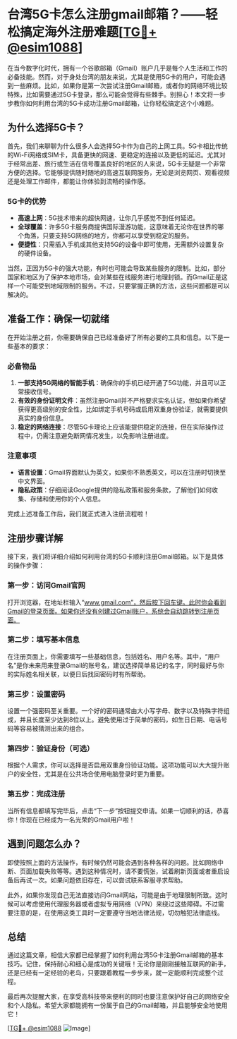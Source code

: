 # 台湾5G卡怎么注册gmail邮箱？——轻松搞定海外注册难题[[TG💪+ @esim1088](https://t.me/s/esim1088)]

在当今数字化时代，拥有一个谷歌邮箱（Gmail）账户几乎是每个人生活和工作的必备技能。然而，对于身处台湾的朋友来说，尤其是使用5G卡的用户，可能会遇到一些麻烦。比如，如果你是第一次尝试注册Gmail邮箱，或者你的网络环境比较特殊，比如需要通过5G卡登录，那么可能会觉得有些棘手。别担心！本文将一步步教你如何利用台湾的5G卡成功注册Gmail邮箱，让你轻松搞定这个小难题。

## 为什么选择5G卡？

首先，我们来聊聊为什么很多人会选择5G卡作为自己的上网工具。5G卡相比传统的Wi-Fi网络或SIM卡，具备更快的网速、更稳定的连接以及更低的延迟。尤其对于经常出差、旅行或生活在信号覆盖良好的地区的人来说，5G卡无疑是一个非常方便的选择。它能够提供随时随地的高速互联网服务，无论是浏览网页、观看视频还是处理工作邮件，都能让你体验到流畅的操作感。

### 5G卡的优势

- **高速上网**：5G技术带来的超快网速，让你几乎感觉不到任何延迟。
- **全球覆盖**：许多5G卡服务商提供国际漫游功能，这意味着无论你在世界的哪个角落，只要支持5G网络的地方，你都可以享受到稳定的服务。
- **便捷性**：只需插入手机或其他支持5G的设备中即可使用，无需额外设置复杂的硬件设备。

当然，正因为5G卡的强大功能，有时也可能会导致某些服务的限制。比如，部分国家和地区为了保护本地市场，会对某些在线服务进行地理封锁。而Gmail正是这样一个可能受到地域限制的服务。不过，只要掌握正确的方法，这些问题都是可以解决的。

## 准备工作：确保一切就绪

在开始注册之前，你需要确保自己已经准备好了所有必要的工具和信息。以下是一些基本的要求：

### 必备物品

1. **一部支持5G网络的智能手机**：确保你的手机已经开通了5G功能，并且可以正常接收信号。
2. **有效的身份证明文件**：虽然注册Gmail并不严格要求实名认证，但如果你希望获得更高级别的安全性，比如绑定手机号码或启用双重身份验证，就需要提供真实的身份信息。
3. **稳定的网络连接**：尽管5G卡理论上应该能提供稳定的连接，但在实际操作过程中，仍需注意避免断网情况发生，以免影响注册进度。

### 注意事项

- **语言设置**：Gmail界面默认为英文，如果你不熟悉英文，可以在注册时切换至中文界面。
- **隐私政策**：仔细阅读Google提供的隐私政策和服务条款，了解他们如何收集、存储和使用你的个人信息。

完成上述准备工作后，我们就正式进入注册流程啦！

## 注册步骤详解

接下来，我们将详细介绍如何利用台湾的5G卡顺利注册Gmail邮箱。以下是具体的操作步骤：

### 第一步：访问Gmail官网

打开浏览器，在地址栏输入“www.gmail.com”，然后按下回车键。此时你会看到Gmail的登录页面。如果你还没有创建过Gmail账户，系统会自动跳转到注册页面。

### 第二步：填写基本信息

在注册页面上，你需要填写一些基础信息，包括姓名、用户名等。其中，“用户名”是你未来用来登录Gmail的账号名，建议选择简单易记的名字，同时最好与你的实际姓名相关联，以便日后找回密码时有所帮助。

### 第三步：设置密码

设置一个强密码至关重要。一个好的密码通常由大小写字母、数字以及特殊字符组成，并且长度至少达到8位以上。避免使用过于简单的密码，如生日日期、电话号码等容易被猜测出来的组合。

### 第四步：验证身份（可选）

根据个人需求，你可以选择是否启用双重身份验证功能。这项功能可以大大提升账户的安全性，尤其是在公共场合使用电脑登录时更为重要。

### 第五步：完成注册

当所有信息都填写完毕后，点击“下一步”按钮提交申请。如果一切顺利的话，恭喜你！你现在已经成为一名光荣的Gmail用户啦！

## 遇到问题怎么办？

即使按照上面的方法操作，有时候仍然可能会遇到各种各样的问题。比如网络中断、页面加载失败等等。遇到这种情况时，请不要慌张，试着刷新页面或者重启设备后再试一次。如果问题依旧存在，可以尝试联系客服寻求帮助。

此外，如果你发现自己无法直接访问Gmail网站，可能是由于地理限制所致。这时候可以考虑使用代理服务器或者虚拟专用网络（VPN）来绕过这些障碍。不过需要注意的是，在使用这类工具时一定要遵守当地法律法规，切勿触犯法律底线。

## 总结

通过这篇文章，相信大家都已经掌握了如何利用台湾5G卡注册Gmail邮箱的基本技巧。记住，保持耐心和细心是成功的关键哦！无论你是刚刚接触互联网的新手，还是已经有一定经验的老鸟，只要跟着教程一步步来，就一定能顺利完成整个过程。

最后再次提醒大家，在享受高科技带来便利的同时也要注意保护好自己的网络安全和个人隐私。希望大家都能拥有一份属于自己的Gmail邮箱，并且能够安全地使用它！

[[TG💪+ @esim1088](https://t.me/s/esim1088) ![Image](https://i.postimg.cc/4NQfJmqS/Snipaste-2025-05-13-00-14-12.png)]